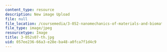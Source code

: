 ```yaml
---
content_type: resource
description: New image Upload
file: null
file_location: /coursemedia/3-052-nanomechanics-of-materials-and-biomaterials-spring-2007/057ee23666a3e28eba48a0fca7f1d4c9_3-052s07-th.jpg
file_type: image/jpeg
resourcetype: Image
title: 3-052s07-th.jpg
uid: 057ee236-66a3-e28e-ba48-a0fca7f1d4c9
---
```


